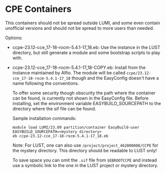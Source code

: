 # CPE Containers

This containers should not be spread outside LUMI, and some even contain unofficial
versions and should not be spread to more users than needed.

Options: 

-   ccpe-23.12-cce_17-18-rocm-5.4.1-17_18.eb: Use the instance in the LUST directory, but
    still generate a module and some bootstrap scripts to play with.

-   ccpe-23.12-cce_17-18-rocm-5.4.1-17_18-COPY.eb: Install from the instance maintained by Alfio.
    The module will be called `ccpe/23.12-cce_17-18-rocm-5.4.1-17_18` though and the EasyConfig
    doesn't have a name following the conventions.
  
    To offer some security though obscurity the path where the container can be found,
    is currently not shown in the EasyConfig file. Before installing, set the environment
    variable EASYBUILD_SOURCEPATH to the directory where the sif file can be found.
    
    Sample installation commands:
    
    ```
    module load LUMI/23.09 partition/container EasyBuild-user
    EASYBUILD_SOURCEPATH=<mystery directory>
    eb ccpe-23.12-cce_17-18-rocm-5.4.1-17_18.eb
    ```
    
    Note: For LUST, one can also use `/project/project_462000008/CCPE` for the mystery 
    directory. This directory should be readable to LUST only!
    
    To save space you can omit the `.sif` file from `$EBROOTCCPE` and instead use a symbolic
    link to the one in the LUST project or mystery directory.

